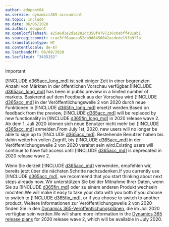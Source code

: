 ```yaml
---
author: edupont04
ms.service: dynamics365-accountant
ms.topic: include
ms.date: 06/06/2020
ms.author: edupont
ms.openlocfilehash: e25a6d3e2d1e282dc350f4797236c0abff481ab1
ms.sourcegitcommit: ccae3ff6aaeaa52db9d6456042acdede19fb9f7b
ms.translationtype: HT
ms.contentlocale: de-AT
ms.lasthandoff: 06/08/2020
ms.locfileid: "3435152"
---
```

> [!IMPORTANT]
> <span data-ttu-id="f332d-101">[!INCLUDE [d365acc_long_md](d365acc_long_md.md)] ist seit einiger Zeit in einer begrenzten Anzahl von Märkten in der öffentlichen Vorschau verfügbar.</span><span class="sxs-lookup"><span data-stu-id="f332d-101">[!INCLUDE [d365acc_long_md](d365acc_long_md.md)] has been in public preview in a limited number of markets.</span></span> <span data-ttu-id="f332d-102">Basierend auf dem Feedback aus der Vorschau wird [!INCLUDE [d365acc_md](d365acc_md.md)] in der Veröffentlichungswelle 2 von 2020 durch neue Funktionen in [!INCLUDE [d365fin_long_md](d365fin_long_md.md)] ersetzt werden.</span><span class="sxs-lookup"><span data-stu-id="f332d-102">Based on feedback from the preview, [!INCLUDE [d365acc_md](d365acc_md.md)] will be replaced by new functionality in [!INCLUDE [d365fin_long_md](d365fin_long_md.md)] in 2020 release wave 2.</span></span> <span data-ttu-id="f332d-103">Ab dem 1. Juli 2020 können sich neue Benutzer nicht mehr bei [!INCLUDE [d365acc_md](d365acc_md.md)] anmelden.</span><span class="sxs-lookup"><span data-stu-id="f332d-103">From July 1st, 2020, new users will no longer be able to sign up to [!INCLUDE [d365acc_md](d365acc_md.md)].</span></span> <span data-ttu-id="f332d-104">Bestehende Benutzer haben bis dahin weiterhin vollen Zugriff, bis [!INCLUDE [d365acc_md](d365acc_md.md)] in der Veröffentlichungswelle 2 von 2020 veraltet sein wird.</span><span class="sxs-lookup"><span data-stu-id="f332d-104">Existing users will continue to have full access until [!INCLUDE [d365acc_md](d365acc_md.md)] is deprecated in 2020 release wave 2.</span></span>  

<span data-ttu-id="f332d-105">Wenn Sie derzeit [!INCLUDE [d365acc_md](d365acc_md.md)] verwenden, empfehlen wir, bereits jetzt über die nächsten Schritte nachzudenken.</span><span class="sxs-lookup"><span data-stu-id="f332d-105">If you currently use [!INCLUDE [d365acc_md](d365acc_md.md)], we recommend that you start thinking about next steps already now.</span></span> <span data-ttu-id="f332d-106">Wir unterstützen Sie bei der Mitnahme Ihrer Daten, wenn Sie zu [!INCLUDE [d365fin_md](d365fin_md.md)] oder zu einem anderen Produkt wechseln möchten.</span><span class="sxs-lookup"><span data-stu-id="f332d-106">We will make it easy to take your data with you both if you choose to switch to [!INCLUDE [d365fin_md](d365fin_md.md)], or if you choose to switch to another product.</span></span> <span data-ttu-id="f332d-107">Weitere Informationen zur Veröffentlichungswelle 2 von 2020 finden Sie in den [Dynamics 365-Veröffentlichungsplänen](/dynamics365/release-plans/), die im Juli 2020 verfügbar sein werden.</span><span class="sxs-lookup"><span data-stu-id="f332d-107">We will share more information in the [Dynamics 365 release plans](/dynamics365/release-plans/) for 2020 release wave 2, which will be available in July 2020.</span></span>
